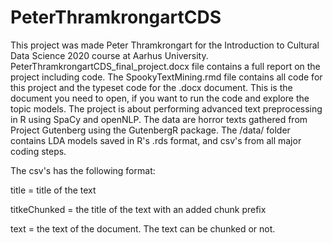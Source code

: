 # PeterThramkrongartCDS
This project was made Peter Thramkrongart for the Introduction to Cultural Data Science 2020 course at Aarhus University.
PeterThramkrongartCDS_final_project.docx file contains a full report on the project including code.
The SpookyTextMining.rmd file contains all code for this project and the typeset code for the .docx document.
This is the document you need to open, if you want to run the code and explore the topic models.
The project is about performing advanced text preprocessing in R using SpaCy and openNLP.
The data are horror texts gathered from Project Gutenberg using the GutenbergR package. 
The /data/ folder contains LDA models saved in R's .rds format, and csv's from all major coding steps.

The csv's has the following format:

title = title of the text

titkeChunked = the title of the text with an added chunk prefix

text = the text of the document. The text can be chunked or not.
